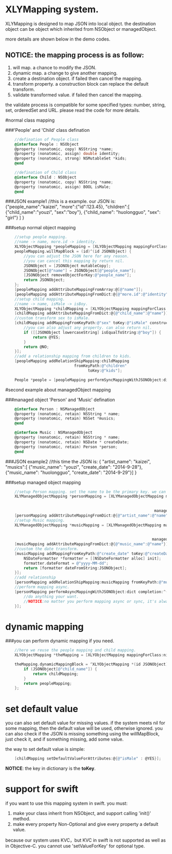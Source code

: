 XLYMapping system.
======

XLYMapping is designed to map JSON into local object.
the destination object can be object which inherited from NSObject or managedObject.

more details are shown below in the demo codes.

NOTICE: the mapping process is as follow:
------
1. will map. a chance to modify the JSON.
2. dynamic map. a change to give another mapping.
3. create a destination object. if failed then cancel the mapping.
4. transform property. a construction block can replace the default transform.
5. validate transformed value. if failed then cancel the mapping.

the validate process is compatible for some specified types: number, string, set, orderedSet and URL. please read the code for more details.

#normal class mapping

###'People' and 'Child' class defination

```objective-c
    //defination of People class
    @interface People : NSObject
    @property (nonatomic, copy) NSString *name;
    @property (nonatomic, assign) double identity;
    @property (nonatomic, strong) NSMutableSet *kids;
    @end

    //defination of Child class
    @interface Child : NSObject
    @property (nonatomic, copy) NSString *name;
    @property (nonatomic, assign) BOOL isMale;
    @end
```

###JSON example1
    //this is a example. our JSON is:
    {"people_name":"kaizei",
    "more":{"id":123.45},
    "children":[
        {"child_name":"youzi", "sex":"boy"},
        {"child_name": "huolongguo", "sex": "girl"}
        ]
    }

###setup normal object mapping
```objective-c
    //setup people mapping.
    //name -> name, more.id -> identity.
    XLYObjectMapping *peopleMapping = [XLYObjectMapping mappingForClass:People.class];
    peopleMapping.willMapBlock = (id)^(id JSONObject) {
        //you can adjust the JSON here for any reason.
        //you can cancel this mapping by return nil.
        JSONObject = [JSONObject mutableCopy];
        JSONObject[@"name"] = JSONObject[@"people_name"];
        [JSONObject removeObjectForKey:@"people_name"];
        return JSONObject;
    };
    [peopleMapping addAttributeMappingFromArray:@[@"name"]];
    [peopleMapping addAttributeMappingFromDict:@{@"more.id":@"identity"}];
    //setup child mapping.
    //name -> name, isMale -> isBoy.
    XLYObjectMapping *childMapping = [XLYObjectMapping mappingForClass:Child.class];
    [childMapping addAttributeMappingFromDict:@{@"child_name":@"name"}];
    //custom transform sex to isMale.
    [childMapping addMappingFromKeyPath:@"sex" toKey:@"isMale" construction:^id(id JSONObject) {
        //you can also adjust any property. can also return nil.
        if ([[JSONObject lowercaseString] isEqualToString:@"boy"]) {
            return @YES;
        }
        return @NO;
    }];
    //add a relationship mapping from children to kids.
    [peopleMapping addRelationShipMapping:childMapping
                              fromKeyPath:@"children"
                                    toKey:@"kids"];

    People *people = [peopleMapping performSyncMappingWithJSONObject:dict error:&error];
```

#second example about managedObject mapping

###managed object 'Person' and 'Music' defination

```objective-c
    @interface Person : NSManagedObject
    @property (nonatomic, retain) NSString * name;
    @property (nonatomic, retain) NSSet *musics;
    @end

    @interface Music : NSManagedObject
    @property (nonatomic, retain) NSString * name;
    @property (nonatomic, retain) NSDate * createDate;
    @property (nonatomic, retain) Person *person;
    @end
```

###JSON example2
    //this time the JSON is:
    { "artist_name": "kaizei",
      "musics":[
        {"music_name": "youzi", "create_date": "2014-9-28"},
        {"music_name": "huolongguo", "create_date": "2014-9-29"}]
    }

###setup managed object mapping

```objective-c
    //setup Person mapping. set the name to be the primary key. we can set more than one.
    XLYManagedObjectMapping *personMapping = [XLYManagedObjectMapping mappingForClass:Person.class
                                                                           entityName:@"Person"
                                                                          primaryKeys:@[@"name"]
                                                                 managedObjectContext:self.context];
    [personMapping addAttributeMappingFromDict:@{@"artist_name":@"name"}];
    //setup Music mapping.
    XLYManagedObjectMapping *musicMapping = [XLYManagedObjectMapping mappingForClass:Music.class
                                                                          entityName:@"Music"
                                                                         primaryKeys:@[@"name"]
                                                                managedObjectContext:self.context];
    [musicMapping addAttributeMappingFromDict:@{@"music_name":@"name"}];
    //custom the date transform.
    [musicMapping addMappingFromKeyPath:@"create_date" toKey:@"createDate" construction:^id(id JSONObject) {
        NSDateFormatter *formatter = [[NSDateFormatter alloc] init];
        formatter.dateFormat = @"yyyy-MM-dd";
        return [formatter dateFromString:JSONObject];
    }];
    //add relationship
    [personMapping addRelationShipMapping:musicMapping fromKeyPath:@"musics" toKey:@"musics"];
    //perform mapping async.
    [personMapping performAsyncMappingWithJSONObject:dict completion:^(id result, NSError *error) {
        //do anything your want.
        //NOTICE:no matter you perform mapping async or sync, it's always back to the context queue you give to the mapping.
    }];
```


dynamic mapping
======

###you can perform dynamic mapping if you need.
```objective-c
    //here we reuse the people mapping and child mapping.
    XLYObjectMapping *theMapping = [XLYObjectMapping mappingForClass:nil];

    theMapping.dynamicMappingBlock = ^XLYObjectMapping *(id JSONObject) {
        if (JSONObject[@"child_name"]) {
            return childMapping;
        }
        return peopleMapping;
    };
```

set default value
======
you can also set default value for missing values. if the system meets nil for some mapping, then the default value will be used, otherwise ignored. you can also check if the JSON is missing something using the willMapBlock, just check it, and if something missing, add some value.

the way to set default value is simple:

```objective-c
    [childMapping setDefaultValueForAttributes:@{@"isMale" : @YES}];
```
**NOTICE**: the key in dictionary is the **toKey**.


support for swift
======

if you want to use this mapping system in swift. you must:
1. make your class inherit from NSObject, and support calling 'init()' method.
2. make every property Non-Optional and give every property a default value.

because our system uses KVC，but KVC in swift is not supported as well as in Objective-C.
you cannot use 'setValueForKey' for optional type.
